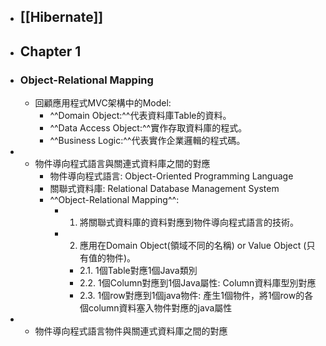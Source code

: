 - ## [[Hibernate]]
- ## Chapter 1
- ### Object-Relational Mapping
	- 回顧應用程式MVC架構中的Model:
		- ^^Domain Object:^^代表資料庫Table的資料。
		- ^^Data Access Object:^^實作存取資料庫的程式。
		- ^^Business Logic:^^代表實作企業邏輯的程式碼。
-
	- 物件導向程式語言與關連式資料庫之間的對應
		- 物件導向程式語言: Object-Oriented Programming Language
		- 關聯式資料庫: Relational Database Management System
		- ^^Object-Relational Mapping^^:
			- 1. 將關聯式資料庫的資料對應到物件導向程式語言的技術。
			- 2. 應用在Domain Object(領域不同的名稱) or Value Object (只有值的物件)。
				- 2.1. 1個Table對應1個Java類別
				- 2.2. 1個Column對應到1個Java屬性: Column資料庫型別對應
				- 2.3. 1個row對應到1個java物件: 產生1個物件，將1個row的各個column資料塞入物件對應的java屬性
-
	- 物件導向程式語言物件與關連式資料庫之間的對應